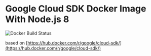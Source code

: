 # Google Cloud SDK Docker Image With Node.js 8

![Docker Build Status](https://img.shields.io/docker/build/0x11/google-cloud-sdk.svg)

based on [https://hub.docker.com/r/google/cloud-sdk/](https://hub.docker.com/r/google/cloud-sdk/)

